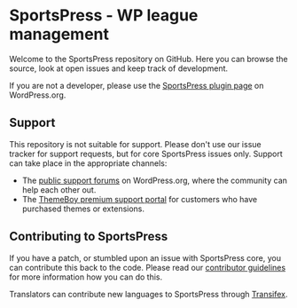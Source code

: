 # SportsPress - WP league management

Welcome to the SportsPress repository on GitHub. Here you can browse the source, look at open issues and keep track of development.

If you are not a developer, please use the [SportsPress plugin page](http://wordpress.org/plugins/sportspress/) on WordPress.org.

## Support
This repository is not suitable for support. Please don't use our issue tracker for support requests, but for core SportsPress issues only. Support can take place in the appropriate channels:

* The [public support forums](http://wordpress.org/support/plugin/sportspress) on WordPress.org, where the community can help each other out.
* The [ThemeBoy premium support portal](http://tboy.co/support) for customers who have purchased themes or extensions.


## Contributing to SportsPress
If you have a patch, or stumbled upon an issue with SportsPress core, you can contribute this back to the code. Please read our [contributor guidelines](https://github.com/ThemeBoy/sportspress/blob/master/CONTRIBUTING.md) for more information how you can do this.

Translators can contribute new languages to SportsPress through [Transifex](https://www.transifex.com/projects/p/sportspress/).